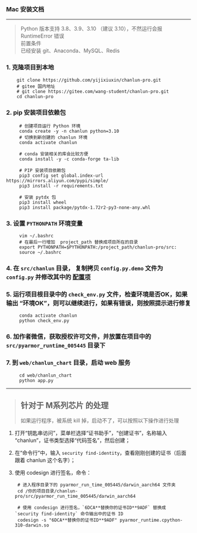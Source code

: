 ### Mac 安装文档

---

> Python 版本支持 3.8、3.9、3.10 （建议 3.10），不然运行会报 RuntimeError 错误  
> 前置条件  
> 已经安装 git、Anaconda、MySQL、Redis

### 1. 克隆项目到本地

        git clone https://github.com/yijixiuxin/chanlun-pro.git
        # gitee 国内地址
        # git clone https://gitee.com/wang-student/chanlun-pro.git
        cd chanlun-pro

### 2. pip 安装项目依赖包

         # 创建项目运行 Python 环境
         conda create -y -n chanlun python=3.10
         # 切换到新创建的 chanlun 环境  
         conda activate chanlun
             
         # conda 安装相关的库会比较方便
         conda install -y -c conda-forge ta-lib  
             
         # PIP 安装项目依赖包
         pip3 config set global.index-url https://mirrors.aliyun.com/pypi/simple/
         pip3 install -r requirements.txt
             
         # 安装 pytdx 包
         pip3 install wheel
         pip3 install package/pytdx-1.72r2-py3-none-any.whl

### 3. 设置 `PYTHONPATH` 环境变量

         vim ~/.bashrc
         # 在最后一行增加  project_path 替换成项目所在的目录
         export PYTHONPATH=$PYTHONPATH:/project_path/chanlun-pro/src:
         source ~/.bashrc

### 4. 在 `src/chanlun` 目录， 复制拷贝 `config.py.demo` 文件为 `config.py` 并修改其中的 [配置项](配置文件说明.md)

### 5. 运行项目根目录中的 `check_env.py` 文件，检查环境是否OK，如果输出 “环境OK”，则可以继续进行，如果有错误，则按照提示进行修复

         conda activate chanlun
         python check_env.py

### 6. 加作者微信，获取授权许可文件，并放置在项目中的 `src/pyarmor_runtime_005445` 目录下

### 7. 到 `web/chanlun_chart` 目录，启动 web 服务

         cd web/chanlun_chart
         python app.py



---

> ## 针对于 M系列芯片 的处理  
> 
> 如果运行程序，被系统 kill 掉，启动不了，可以按照以下操作进行处理


1. 打开“钥匙串访问”，菜单栏选择“证书助手”，“创建证书”，名称输入 “chanlun”，证书类型选择“代码签名”，然后创建；

2. 在“命令行”中，输入 `security find-identity`，查看刚刚创建的证书（后面跟着 chanlun 这个名字）；

3. 使用 codesign 进行签名，命令：
        
        # 进入程序目录下的 pyarmor_run_time_005445/darwin_aarch64 文件夹
        cd /你的项目目录/chanlun-pro/src/pyarmor_run_time_005445/darwin_aarch64

        # 使用 condesign 进行签名，`6DCA**替换你的证书ID**9ADF` 替换成 `security find-identity` 命令输出中的证书 ID
        codesign -s "6DCA**替换你的证书ID**9ADF" pyarmor_runtime.cpython-310-darwin.so
        
